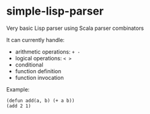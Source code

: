 # simple-lisp-parser

Very basic Lisp parser using Scala parser combinators

It can currently handle:

- arithmetic operations: `+ -`
- logical operations: `< >`
- conditional
- function definition
- function invocation

Example:

```
(defun add(a, b) (+ a b))
(add 2 1)
```
